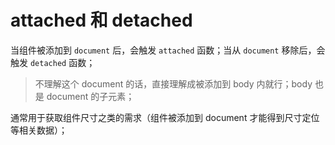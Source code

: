 # attached 和 detached

当组件被添加到 `document` 后，会触发 `attached` 函数；当从 `document` 移除后，会触发 `detached` 函数；

> 不理解这个 document 的话，直接理解成被添加到 body 内就行；body 也是 document 的子元素；

通常用于获取组件尺寸之类的需求（组件被添加到 document 才能得到尺寸定位等相关数据）；